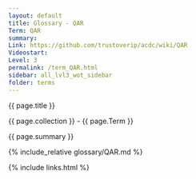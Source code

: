 ```yaml
---
layout: default
title: Glossary - QAR
Term: QAR
summary: 
Link: https://github.com/trustoverip/acdc/wiki/QAR
Videostart: 
Level: 3
permalink: /term_QAR.html
sidebar: all_lvl3_wot_sidebar
folder: terms
---
```


{{ page.title }}

{{ page.collection }} - {{ page.Term }}

   {{ page.summary }}

{% include_relative glossary/QAR.md %}

 {% include links.html %} 
